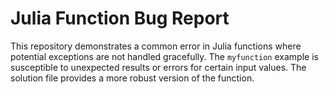 # Julia Function Bug Report

This repository demonstrates a common error in Julia functions where potential exceptions are not handled gracefully.  The `myfunction` example is susceptible to unexpected results or errors for certain input values.  The solution file provides a more robust version of the function.